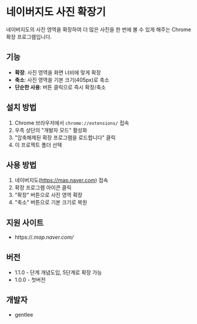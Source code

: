# 네이버지도 사진 확장기

네이버지도의 사진 영역을 확장하여 더 많은 사진을 한 번에 볼 수 있게 해주는 Chrome 확장 프로그램입니다.

## 기능

- **확장**: 사진 영역을 화면 너비에 맞게 확장
- **축소**: 사진 영역을 기본 크기(405px)로 축소
- **단순한 사용**: 버튼 클릭으로 즉시 확장/축소

## 설치 방법

1. Chrome 브라우저에서 `chrome://extensions/` 접속
2. 우측 상단의 "개발자 모드" 활성화
3. "압축해제된 확장 프로그램을 로드합니다" 클릭
4. 이 프로젝트 폴더 선택

## 사용 방법

1. 네이버지도(https://map.naver.com) 접속
2. 확장 프로그램 아이콘 클릭
3. "확장" 버튼으로 사진 영역 확장
4. "축소" 버튼으로 기본 크기로 복원

## 지원 사이트

- https://*.map.naver.com/*

## 버전

- 1.1.0 - 단계 개념도입, 5단계로 확장 가능
- 1.0.0 - 첫버전

## 개발자
 - gentlee